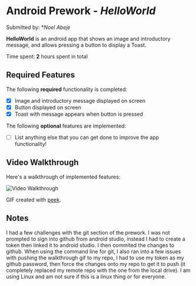 # Android Prework - *HelloWorld*

Submitted by: **Noel Abeje*

**HelloWorld** is an android app that shows an image and introductory message, and allows pressing a button to display a Toast. 

Time spent: **2** hours spent in total

## Required Features

The following **required** functionality is completed:

* [x] Image and introductory message displayed on screen
* [x] Button displayed on screen
* [x] Toast with message appears when button is pressed 

The following **optional** features are implemented:

* [ ] List anything else that you can get done to improve the app functionality!

## Video Walkthrough

Here's a walkthrough of implemented features:

<img src='https://github.com/noel-abeje/HelloWorld/walkthrough.gif' title='Video Walkthrough' width='' alt='Video Walkthrough' />

<!-- Replace this with whatever GIF tool you used! -->
GIF created with [peek](https://github.com/phw/peek/).  
<!-- Other options include:
[Kap](https://getkap.co/) for macOS
[ScreenToGif](https://www.screentogif.com/) for Windows
[peek](https://github.com/phw/peek) for Linux. -->

## Notes

I had a few challenges with the git section of the prework. I was not prompted to sign into github from android studio, instead I had to create a token then linked it to android studio. I then commited the changes to github. 
When using the command line for git, I also ran into a few issues with pushing the walkthrough gif to my repo, I had to use my token as my github password, then force the changes onto my repo to get it to push (it completely replaced my remote repo with the one from the local drive).
I am using Linux and am not sure if this is a linux thing or for everyone.
